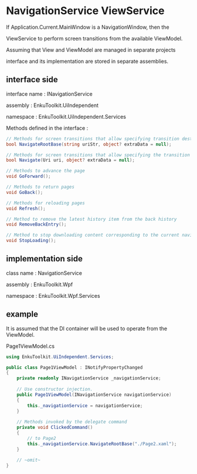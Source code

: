 # NavigationService ViewService

If Application.Current.MainWindow is a NavigationWindow, then the

ViewService to perform screen transitions from the available ViewModel.

Assuming that View and ViewModel are managed in separate projects

interface and its implementation are stored in separate assemblies.



## interface side

interface name : INavigationService

assembly : EnkuToolkit.UiIndependent

namespace : EnkuToolkit.UiIndependent.Services

Methods defined in the interface : 

```c#
// Methods for screen transitions that allow specifying transition destinations by relative URI based on the project root
bool NavigateRootBase(string uriStr, object? extraData = null);

// Methods for screen transitions that allow specifying the transition destination by URI
bool Navigate(Uri uri, object? extraData = null);

// Methods to advance the page
void GoForward();

// Methods to return pages
void GoBack();

// Methods for reloading pages
void Refresh();

// Method to remove the latest history item from the back history
void RemoveBackEntry();

// Method to stop downloading content corresponding to the current navigation request
void StopLoading();
```



## implementation side

class name : NavigationService

assembly : EnkuToolkit.Wpf

namespace : EnkuToolkit.Wpf.Services



## example

It is assumed that the DI container will be used to operate from the ViewModel.



Page1ViewModel.cs

```c#
using EnkuToolkit.UiIndependent.Services;

public class Page1ViewModel : INotifyPropertyChanged
{
    private readonly INavigationService _navigationService;
    
    // Use constructor injection.
    public Page1ViewModel(INavigationService navigationService)
    {
        this._navigationService = navigationService;
    }
    
    // Methods invoked by the delegate command
    private void ClickedCommand()
    {
        // to Page2
        this._navigationService.NavigateRootBase("./Page2.xaml");
    }
    
    // ~omit~
}
```





